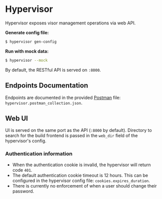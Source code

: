 # Hypervisor

Hypervisor exposes visor management operations via web API.

**Generate config file:**

```bash
$ hypervisor gen-config
```

**Run with mock data:**

```bash
$ hypervisor --mock
```

By default, the RESTful API is served on `:8000`.

## Endpoints Documentation

Endpoints are documented in the provided [Postman](https://www.getpostman.com/) file: `hypervisor.postman_collection.json`.

## Web UI

UI is served on the same port as the API (`:8000` by default). Directory to search for the build frontend is passed in the `web_dir` field of the hypervisor's config.

### Authentication information

- When the authentication cookie is invalid, the hypervisor will return code `401`.
- The default authentication cookie timeout is 12 hours. This can be configured in the hypervisor config file: `cookies.expires_duration`.
- There is currently no enforcement of when a user should change their password.